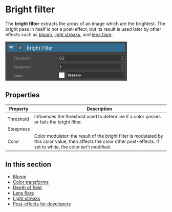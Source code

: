 # Bright filter

The **bright filter** extracts the areas of an image which are the brightest. The bright pass in itself is not a post-effect, but its result is used later by other effects such as [bloom](bloom.md), [light streaks](light-streaks.md), and [lens flare](lens-flare.md).

![media/bright-filter-1.png](media/bright-filter-1.png) 

## Properties

| Property  | Description                                                                                                                                    |
| --------- | ---------------------------------------------------------------------------------------------------------------------------------------------- |
| Threshold | Influences the threshold used to determine if a color passes or fails the bright filter.                                                       |
| Steepness     |  |
| Color     | Color modulator: the result of the bright filter is modulated by this color value, then affects the color other post-effects. If set to white, the color isn't modified. |

## In this section

* [Bloom](bloom.md)
* [Color transforms](color-transforms/index.md)
* [Depth of field](depth-of-field.md)
* [Lens flare](lens-flare.md)
* [Light streaks](light-streaks.md)
* [Post-effects for developers](post-effects-for-developers.md)